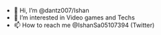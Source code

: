 - 👋 Hi, I’m @dantz007/Ishan
- 👀 I’m interested in Video games and Techs
- 📫 How to reach me @IshanSa05107394 (Twitter)

<!---
dantz007/dantz007 is a ✨ special ✨ repository because its `README.md` (this file) appears on your GitHub profile.
You can click the Preview link to take a look at your changes.
--->
